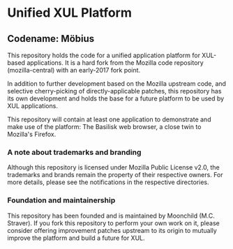 ﻿# Unified XUL Platform
## Codename: Möbius

This repository holds the code for a unified application platform for XUL-based
applications. It is a hard fork from the Mozilla code repository (mozilla-central)
with an early-2017 fork point.

In addition to further development based on the Mozilla upstream code, and
selective cherry-picking of directly-applicable patches, this repository has its
own development and holds the base for a future platform to be used by XUL
applications.

This repository will contain at least one application to demonstrate and make use
of the platform: The Basilisk web browser, a close twin to Mozilla's Firefox.

### A note about trademarks and branding

Although this repository is licensed under Mozilla Public License v2.0, the
trademarks and brands remain the property of their respective owners.
For more details, please see the notifications in the respective directories.

### Foundation and maintainership

This repository has been founded and is maintained by Moonchild (M.C. Straver).
If you fork this repository to perform your own work on it, please consider
offering improvement patches upstream to its origin to mutually improve the
platform and build a future for XUL.
